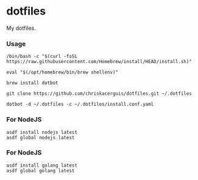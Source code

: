 # dotfiles

My dotfiles.

### Usage

```shell
/bin/bash -c "$(curl -fsSL https://raw.githubusercontent.com/Homebrew/install/HEAD/install.sh)"
```

```
eval "$(/opt/homebrew/bin/brew shellenv)"
```

```
brew install dotbot
```

```
git clone https://github.com/chriskacerguis/dotfiles.git ~/.dotfiles
```

```
dotbot -d ~/.dotfiles -c ~/.dotfiles/install.conf.yaml 
```

### For NodeJS
```shell
asdf install nodejs latest
asdf global nodejs latest
```

### For NodeJS
```shell
asdf install golang latest
asdf global golang latest
```

